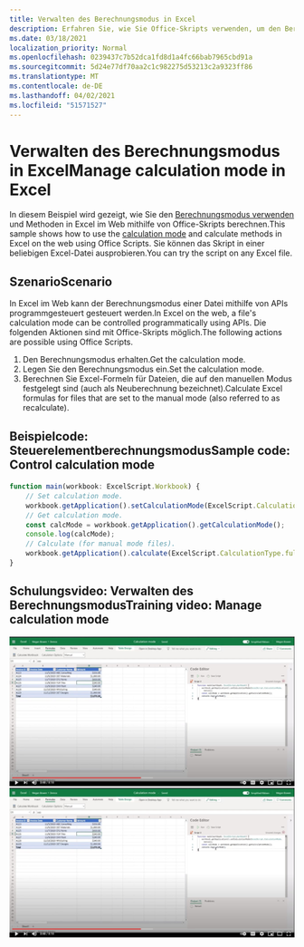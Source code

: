 ```yaml
---
title: Verwalten des Berechnungsmodus in Excel
description: Erfahren Sie, wie Sie Office-Skripts verwenden, um den Berechnungsmodus in Excel im Web zu verwalten.
ms.date: 03/18/2021
localization_priority: Normal
ms.openlocfilehash: 0239437c7b52dca1fd8d1a4fc66bab7965cbd91a
ms.sourcegitcommit: 5d24e77df70aa2c1c982275d53213c2a9323ff86
ms.translationtype: MT
ms.contentlocale: de-DE
ms.lasthandoff: 04/02/2021
ms.locfileid: "51571527"
---
```

# <a name="manage-calculation-mode-in-excel"></a><span data-ttu-id="3e76b-103">Verwalten des Berechnungsmodus in Excel</span><span class="sxs-lookup"><span data-stu-id="3e76b-103">Manage calculation mode in Excel</span></span>

<span data-ttu-id="3e76b-104">In diesem Beispiel wird gezeigt, wie Sie den [Berechnungsmodus verwenden](/javascript/api/office-scripts/excelscript/excelscript.calculationmode) und Methoden in Excel im Web mithilfe von Office-Skripts berechnen.</span><span class="sxs-lookup"><span data-stu-id="3e76b-104">This sample shows how to use the [calculation mode](/javascript/api/office-scripts/excelscript/excelscript.calculationmode) and calculate methods in Excel on the web using Office Scripts.</span></span> <span data-ttu-id="3e76b-105">Sie können das Skript in einer beliebigen Excel-Datei ausprobieren.</span><span class="sxs-lookup"><span data-stu-id="3e76b-105">You can try the script on any Excel file.</span></span>

## <a name="scenario"></a><span data-ttu-id="3e76b-106">Szenario</span><span class="sxs-lookup"><span data-stu-id="3e76b-106">Scenario</span></span>

<span data-ttu-id="3e76b-107">In Excel im Web kann der Berechnungsmodus einer Datei mithilfe von APIs programmgesteuert gesteuert werden.</span><span class="sxs-lookup"><span data-stu-id="3e76b-107">In Excel on the web, a file's calculation mode can be controlled programmatically using APIs.</span></span> <span data-ttu-id="3e76b-108">Die folgenden Aktionen sind mit Office-Skripts möglich.</span><span class="sxs-lookup"><span data-stu-id="3e76b-108">The following actions are possible using Office Scripts.</span></span>

1. <span data-ttu-id="3e76b-109">Den Berechnungsmodus erhalten.</span><span class="sxs-lookup"><span data-stu-id="3e76b-109">Get the calculation mode.</span></span>
1. <span data-ttu-id="3e76b-110">Legen Sie den Berechnungsmodus ein.</span><span class="sxs-lookup"><span data-stu-id="3e76b-110">Set the calculation mode.</span></span>
1. <span data-ttu-id="3e76b-111">Berechnen Sie Excel-Formeln für Dateien, die auf den manuellen Modus festgelegt sind (auch als Neuberechnung bezeichnet).</span><span class="sxs-lookup"><span data-stu-id="3e76b-111">Calculate Excel formulas for files that are set to the manual mode (also referred to as recalculate).</span></span>

## <a name="sample-code-control-calculation-mode"></a><span data-ttu-id="3e76b-112">Beispielcode: Steuerelementberechnungsmodus</span><span class="sxs-lookup"><span data-stu-id="3e76b-112">Sample code: Control calculation mode</span></span>

```TypeScript
function main(workbook: ExcelScript.Workbook) {
    // Set calculation mode.
    workbook.getApplication().setCalculationMode(ExcelScript.CalculationMode.manual);
    // Get calculation mode.
    const calcMode = workbook.getApplication().getCalculationMode();    
    console.log(calcMode);
    // Calculate (for manual mode files).
    workbook.getApplication().calculate(ExcelScript.CalculationType.full);
}
```

## <a name="training-video-manage-calculation-mode"></a><span data-ttu-id="3e76b-113">Schulungsvideo: Verwalten des Berechnungsmodus</span><span class="sxs-lookup"><span data-stu-id="3e76b-113">Training video: Manage calculation mode</span></span>

<span data-ttu-id="3e76b-114">[![Schritt-für-Schritt-Video zur Verwaltung des Berechnungsmodus in Excel im Web ansehen](../../images/calc-mode-vid.jpg)](https://youtu.be/iw6O8QH01CI "Schritt-für-Schritt-Video zum Verwalten des Berechnungsmodus in Excel im Web")</span><span class="sxs-lookup"><span data-stu-id="3e76b-114">[![Watch step-by-step video on how to manage calculation mode in Excel on the web](../../images/calc-mode-vid.jpg)](https://youtu.be/iw6O8QH01CI "Step-by-step video on how to manage calculation mode in Excel on the web")</span></span>
